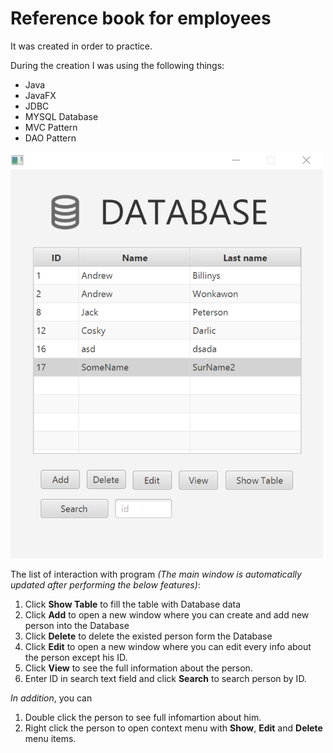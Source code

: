 # Reference book for employees
It was created in order to practice. 

During the creation I was using the following things: 
* Java 
* JavaFX
* JDBC
* MYSQL Database
* MVC Pattern
* DAO Pattern
<img src="https://github.com/THEWaterfall/ReferenceBOOK/raw/master/mainScreen.png" alt="main menu" width="500" height ="650">

The list of interaction with program *(The main window is automatically updated after performing the below features)*:
1. Click **Show Table** to fill the table with Database data
2. Click **Add** to open a new window where you can create and add new person into the Database
3. Click **Delete** to delete the existed person form the Database
4. Click **Edit** to open a new window where you can edit every info about the person except his ID.
5. Click **View** to see the full information about the person.
6. Enter ID in search text field and click **Search** to search person by ID.

*In addition*, you can 
1. Double click the person to see full infomartion about him.
2. Right click the person to open context menu with **Show**, **Edit** and **Delete** menu items.
